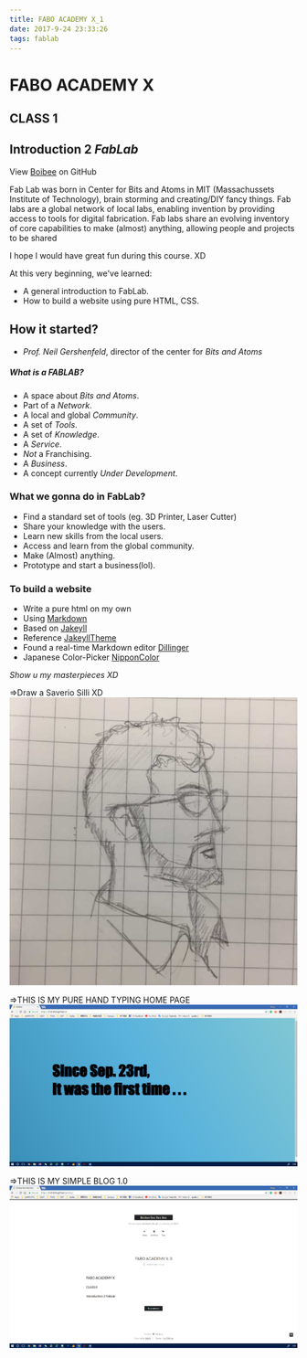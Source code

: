 ```yaml
---
title: FABO ACADEMY X_1
date: 2017-9-24 23:33:26
tags: fablab
---
```

# FABO ACADEMY X
## CLASS 1
## Introduction 2 *FabLab*

View [Boibee](https://mrtriskin.github.io/) on GitHub

Fab Lab was born in Center for Bits and Atoms in MIT (Massachussets Institute of Technology), brain storming and creating/DIY fancy things.
Fab labs are a global network of local labs, enabling invention by providing access to tools for
digital fabrication.
Fab labs share an evolving inventory of core capabilities to make (almost) anything, allowing
people and projects to be shared

I hope I would have great fun during this course. XD

At this very beginning, we've learned:
  - A general introduction to FabLab.
  - How to build a website using pure HTML, CSS.


## How it started?

  - *Prof. Neil Gershenfeld*, director of the center for *Bits and Atoms*


##### What is a FABLAB?
  - A space about *Bits and Atoms*.
  - Part of a *Network*.
  - A local and global *Community*.
  - A set of *Tools*.
  - A set of *Knowledge*.
  - A *Service*.
  - *Not* a Franchising.
  - A *Business*.
  - A concept currently *Under Development*.

### What we gonna do in FabLab?
  - Find a standard set of tools (eg. 3D Printer, Laser Cutter)
  - Share your knowledge with the users.
  - Learn new skills from the local users.
  - Access and learn from the global community.
  - Make (Almost) anything.
  - Prototype and start a business(lol).

### To build a website
  - Write a pure html on my own
  - Using [Markdown](https://en.wikipedia.org/wiki/Markdown)
  - Based on [Jakeyll](http://jekyllrb.com/)
  - Reference [JakeyllTheme](http://jekyllthemes.org/)
  - Found a real-time Markdown editor [Dillinger](https://dillinger.io/)
  - Japanese Color-Picker [NipponColor](http://nipponcolors.com)

*Show u my masterpieces XD*

=>Draw a Saverio Silli XD
![Saverio Silli](https://raw.githubusercontent.com/MrTriskin/blog/master/img/fabo_0/AD8CFC840C2348889DB2AC1560DE291E.png)

=>THIS IS MY PURE HAND TYPING HOME PAGE
![My Home Page](https://raw.githubusercontent.com/MrTriskin/blog/master/img/fabo_0/homepage.png)

=>THIS IS MY SIMPLE BLOG 1.0
![Blog Page](https://raw.githubusercontent.com/MrTriskin/blog/master/img/fabo_0/blogpage.png)
